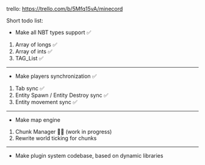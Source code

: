 trello: https://trello.com/b/5Mfq15vA/minecord

Short todo list:

- Make all NBT types support ✅
1. Array of longs ✅
2. Array of ints ✅
3. TAG_List ✅
---
- Make players synchronization ✅
1. Tab sync ✅
2. Entity Spawn / Entity Destroy sync ✅
3. Entity movement sync ✅
---
- Make map engine
1. Chunk Manager 👩‍💻 (work in progress)
2. Rewrite world ticking for chunks
---
- Make plugin system codebase, based on dynamic libraries
